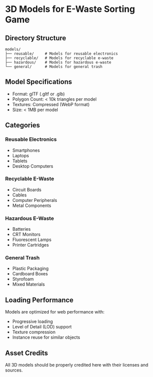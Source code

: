 # 3D Models for E-Waste Sorting Game

## Directory Structure

```
models/
├── reusable/     # Models for reusable electronics
├── recyclable/   # Models for recyclable e-waste
├── hazardous/    # Models for hazardous e-waste
└── general/      # Models for general trash
```

## Model Specifications

- Format: glTF (.gltf or .glb)
- Polygon Count: < 10k triangles per model
- Textures: Compressed (WebP format)
- Size: < 1MB per model

## Categories

### Reusable Electronics
- Smartphones
- Laptops
- Tablets
- Desktop Computers

### Recyclable E-Waste
- Circuit Boards
- Cables
- Computer Peripherals
- Metal Components

### Hazardous E-Waste
- Batteries
- CRT Monitors
- Fluorescent Lamps
- Printer Cartridges

### General Trash
- Plastic Packaging
- Cardboard Boxes
- Styrofoam
- Mixed Materials

## Loading Performance

Models are optimized for web performance with:
- Progressive loading
- Level of Detail (LOD) support
- Texture compression
- Instance reuse for similar objects

## Asset Credits

All 3D models should be properly credited here with their licenses and sources.